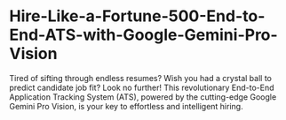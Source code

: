 # Hire-Like-a-Fortune-500-End-to-End-ATS-with-Google-Gemini-Pro-Vision
Tired of sifting through endless resumes?  Wish you had a crystal ball to predict candidate job fit?  Look no further! This revolutionary End-to-End Application Tracking System (ATS), powered by the cutting-edge Google Gemini Pro Vision, is your key to effortless and intelligent hiring.
